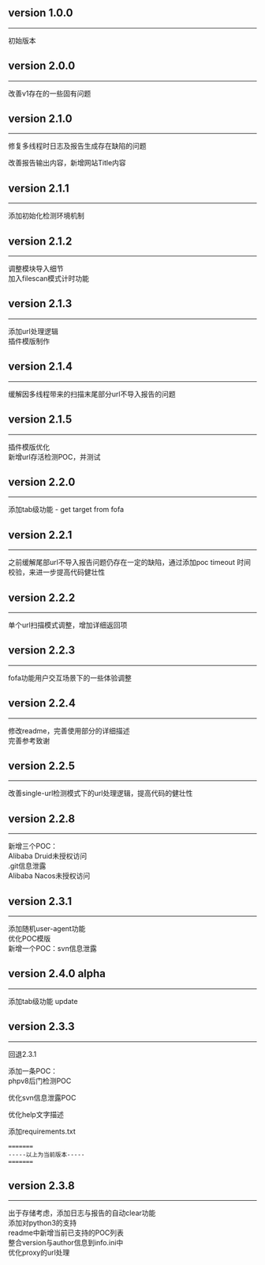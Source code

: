 ## version 1.0.0
----------------
初始版本


## version 2.0.0
----------------
改善v1存在的一些固有问题


## version 2.1.0
----------------
修复多线程时日志及报告生成存在缺陷的问题  

改善报告输出内容，新增网站Title内容  


## version 2.1.1  
-----------------  
添加初始化检测环境机制  


## version 2.1.2    
-----------------   
调整模块导入细节  
加入filescan模式计时功能  


## version 2.1.3    
-----------------   
添加url处理逻辑  
插件模版制作


## version 2.1.4
-----------------   
缓解因多线程带来的扫描末尾部分url不导入报告的问题    


## version 2.1.5  
-----------------   
插件模版优化  
新增url存活检测POC，并测试  

## version 2.2.0
-----------------   
添加tab级功能 - get target from fofa  


## version 2.2.1
-----------------   
之前缓解尾部url不导入报告问题仍存在一定的缺陷，通过添加poc timeout 时间校验，来进一步提高代码健壮性  


## version 2.2.2
-----------------   
单个url扫描模式调整，增加详细返回项  


## version 2.2.3
-----------------   
fofa功能用户交互场景下的一些体验调整  


## version 2.2.4
-----------------
修改readme，完善使用部分的详细描述  
完善参考致谢  


## version 2.2.5
-----------------
改善single-url检测模式下的url处理逻辑，提高代码的健壮性  


## version 2.2.8
-----------------
新增三个POC：  
Alibaba Druid未授权访问  
.git信息泄露  
Alibaba Nacos未授权访问  


## version 2.3.1
-----------------
添加随机user-agent功能   
优化POC模版  
新增一个POC：svn信息泄露  


## version 2.4.0 alpha 
-----------------
添加tab级功能 update


## version 2.3.3
-----------------
回退2.3.1  

添加一条POC：  
phpv8后门检测POC   

优化svn信息泄露POC  

优化help文字描述  

添加requirements.txt  


```
=======
-----以上为当前版本-----
=======
```
## version 2.3.8
-----------------
出于存储考虑，添加日志与报告的自动clear功能  
添加对python3的支持  
readme中新增当前已支持的POC列表  
整合version与author信息到info.ini中  
优化proxy的url处理   